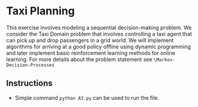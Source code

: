 # Taxi Planning
This exercise involves modeling a sequential decision-making problem. We consider the Taxi
Domain problem that involves controlling a taxi agent that can pick up and drop passengers in a
grid world. We will implement algorithms for arriving at a good policy offline using dynamic
programming and later implement basic reinforcement learning methods for online learning. For more details about the problem statement see `\Markov-Decision-Processes`

## Instructions
* Simple command `python A3.py` can be used to run the file. 
